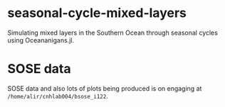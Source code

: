 # seasonal-cycle-mixed-layers
Simulating mixed layers in the Southern Ocean through seasonal cycles using Oceananigans.jl.

# SOSE data

SOSE data and also lots of plots being produced is on engaging at `/home/alir/cnhlab004/bsose_i122`.

